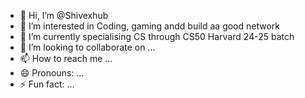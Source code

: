 - 👋 Hi, I’m @Shivexhub
- 👀 I’m interested in Coding, gaming andd build aa good network
- 🌱 I’m currently specialising CS through CS50 Harvard 24-25 batch  
- 💞️ I’m looking to collaborate on ...
- 📫 How to reach me ...
- 😄 Pronouns: ...
- ⚡ Fun fact: ...

<!---
Shivexhub/Shivexhub is a ✨ special ✨ repository because its `README.md` (this file) appears on your GitHub profile.
You can click the Preview link to take a look at your changes.
--->
